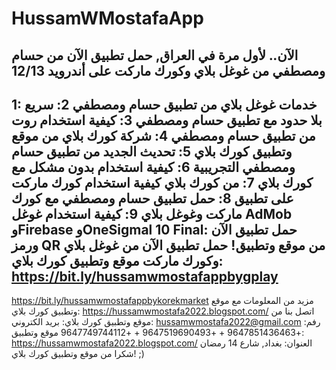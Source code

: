 # HussamWMostafaApp
الآن.. لأول مرة في العراق, حمل تطبيق الآن من حسام ومصطفي
من غوغل بلاي وكورك ماركت على أندرويد 12/13
---------------------------------------------
1: خدمات غوغل بلاي من تطبيق حسام ومصطفي
2: سريع بلا حدود مع تطبيق حسام ومصطفي
3: كيفية استخدام روت من تطبيق حسام ومصطفي
4: شركة كورك بلاي من موقع وتطبيق كورك بلاي
5: تحديث الجديد من تطبيق حسام ومصطفي التجريبية
6: كيفية استخدام بدون مشكل مع كورك بلاي
7: من كورك بلاي كيفية استخدام كورك ماركت على تطبيق
8: حمل تطبيق حسام ومصطفي مع كورك ماركت وغوغل بلاي
9: كيفية استخدام غوغل AdMob وFirebase وOneSigmal
10 Final: حمل تطبيق الآن ورمز QR من موقع وتطبيق!
حمل تطبيق الآن من غوغل بلاي وكورك ماركت موقع وتطبيق كورك بلاي:
https://bit.ly/hussamwmostafappbygplay
---------------------------------------------------------
https://bit.ly/hussamwmostafappbykorekmarket
مزيد من المعلومات مع موقع وتطبيق كورك بلاي:
https://hussamwmostafa2022.blogspot.com/
اتصل بنا من موقع وتطبيق كورك بلاي:
بريد الكتروني: hussamwmostafa2022@gmail.com
رفم: +9647851436463 + +9647519690493 + +9647749744112
موقع وتطبيق: https://hussamwmostafa2022.blogspot.com/
العنوان: بغداد, شارع 14 رمضان
شكرا من موقع وتطبيق كورك بلاي! ;)
